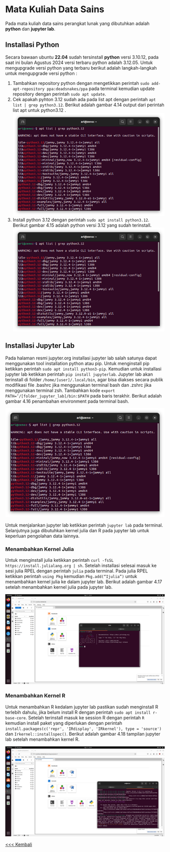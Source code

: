 # Mata Kuliah Data Sains
Pada mata kuliah data sains perangkat lunak yang dibutuhkan adalah **python** dan **jupyter lab**.
## Installasi Python
Secara bawaan ubuntu **22.04** sudah tersinstall **python** versi 3.10.12, pada saat ini bulan Agustus 2024 versi terbaru python adalah 3.12.05. Untuk mengupgrade versi python yang terbaru berikut adalah langkah-langkah untuk mengupgrade versi python :
1. Tambahkan repository python dengan mengetikkan perintah `sudo add-apt-repository ppa:deadsnakes/ppa` pada terminal kemudian update repository dengan perintah `sudo apt update`.
2. Cek apakah pyhton 3.12 sudah ada pada list apt dengan perintah `apt list | grep python3.12`. Berikut adalah gambar 4.14 output dari perintah list apt untuk python3.12 .
   ![apt list](img/img_1.png)
3. Install python 3.12 dengan perintah `sudo apt install python3.12`. Berikut gambar 4.15 adalah python versi 3.12 yang sudah terinstall.
   ![apt list](img/img_1.png)

## Installasi Jupyter Lab
Pada halaman resmi jupyter.org installasi jupyter lab salah satunya dapat menggunakan tool installation python atau pip. Untuk menginstall pip ketikkan perintah `sudo apt install python3-pip`. Kemudian untuk installasi jupyter lab ketikkan perintah `pip install jupyterlab`. Jupyter lab akan terinstall di folder `/home/[user]/.local/bin`, agar bisa diakses secara publik modifikasi file .bashrc jika menggunakan terminal bash dan .zshrc jika menggunakan terminal zsh. Tambahkan kode `export PATH=’/[folder_jupyter_lab]/bin:$PATH` pada baris terakhir. Berikut adalah gambar 4.16 penambahan environment pada terminal bash.

![apt list](img/img_1.png)

Untuk menjalankan jupyter lab ketikkan perintah `jupyter lab` pada terminal. Selanjutnya juga dibutuhkan kernel julia dan R pada jupyter lab untuk keperluan pengolahan data lainnya.

### Menambahkan Kernel Julia
Untuk menginstall julia ketikkan perintah `curl -fsSL https://install.julialang.org | sh`. Setelah installasi selesai masuk ke sesi julia RPEL dengan perintah `julia` pada terminal. Pada julia RPEL ketikkan perintah `using Pkg` kemudian `Pkg.add(“Ijulia”)` untuk menambahkan kernel julia ke dalam jupyter lab. Berikut adalah gambar 4.17 setelah menambahkan kernel julia pada jupyter lab.

![apt list](img/img_4.png)

### Menambahkan Kernel R
Untuk menambahkan R kedalam jupyter lab pastikan sudah menginstall R terlebih dahulu, jika belum install R dengan perintah `sudo apt install r-base-core`. Setelah terinstall masuk ke session R dengan perintah `R` kemudian install paket yang diperlukan dengan perintah `install.packages(c('repr', 'IRdisplay', 'IRkernel'), type = 'source')` dan `Irkernel::installspec()`. Berikut adalah gambar 4.18 tampilan jupyter lab setelah menambahkan kernel R.

![apt list](img/img_5.png)


[<<< Kembali](../../README.md)